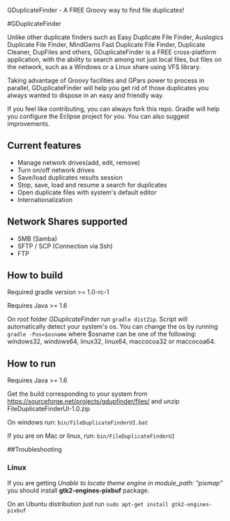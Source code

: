 GDuplicateFinder - A FREE Groovy way to find file duplicates!

#GDuplicateFinder

Unlike other duplicate finders such as Easy Duplicate File Finder,
Auslogics Duplicate File Finder, MindGems Fast Duplicate File Finder,
Duplicate Cleaner, DupFiles and others, GDuplicateFinder is a FREE cross-platform
application, with the ability to search among not just local files, but files on
the network, such as a Windows or a Linux share using VFS library.

Taking advantage of Groovy facilities and GPars power to process in parallel,
GDuplicateFinder will help you get rid of those duplicates you always
wanted to dispose in an easy and friendly way.

If you feel like contributing, you can always fork this repo. Gradle will help
you configure the Eclipse project for you. You can also suggest improvements.

## Current features

- Manage network drives(add, edit, remove)
- Turn on/off network drives
- Save/load duplicates results session
- Stop, save, load and resume a search for duplicates
- Open duplicate files with system's default editor
- Internationalization

## Network Shares supported

- SMB (Samba)
- SFTP / SCP (Connection via Ssh)
- FTP


## How to build
Required gradle version >= 1.0-rc-1

Requires Java >= 1.6

On root folder *GDuplicateFinder* run `gradle distZip`.
Script will automatically detect your system's os.
You can change the os by running `gradle -Pos=$osname`
where $osname can be one of the following:
windows32, windows64, linux32, linux64, maccocoa32 or maccocoa64.

## How to run

Requires Java >= 1.6

Get the build corresponding to your system from https://sourceforge.net/projects/gdupfinder/files/ 
and unzip FileDuplicateFinderUI-1.0.zip

On windows run: `bin/FileDuplicateFinderUI.bat`

If you are on Mac or linux, run: `bin/FileDuplicateFinderUI`

##Troubleshooting

### Linux

If you are getting *Unable to locate theme engine in module_path: "pixmap"*
you should install **gtk2-engines-pixbuf** package.

On an Ubuntu distribution just run `sudo apt-get install gtk2-engines-pixbuf`


